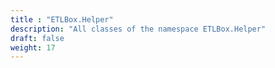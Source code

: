 ```yaml
---
title : "ETLBox.Helper"
description: "All classes of the namespace ETLBox.Helper"
draft: false
weight: 17
---
```

